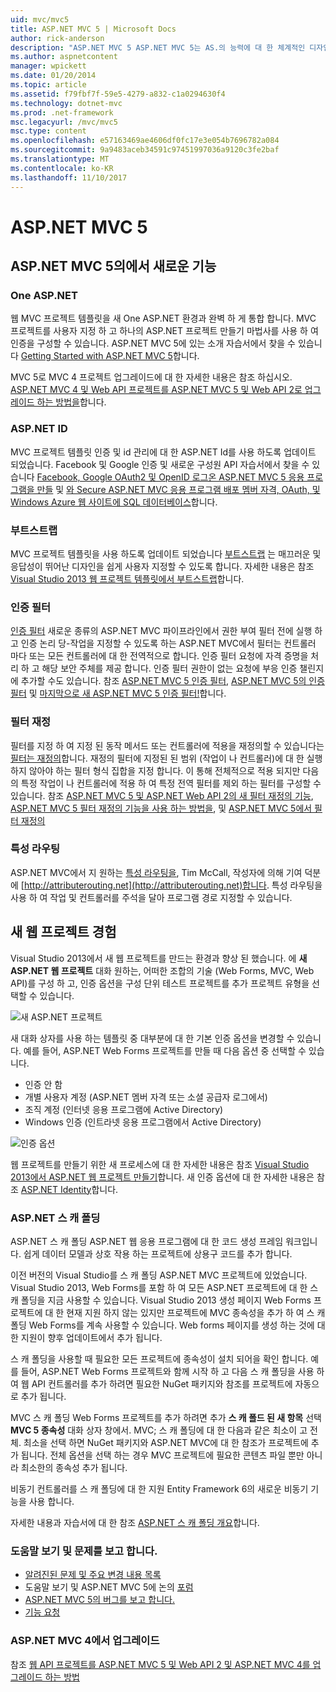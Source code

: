```yaml
---
uid: mvc/mvc5
title: ASP.NET MVC 5 | Microsoft Docs
author: rick-anderson
description: "ASP.NET MVC 5 ASP.NET MVC 5는 AS.의 능력에 대 한 체계적인 디자인 패턴을 사용 하 여 확장 가능 하 고 표준 기반 웹 응용 프로그램을 구축 하기 위한 프레임 워크..."
ms.author: aspnetcontent
manager: wpickett
ms.date: 01/20/2014
ms.topic: article
ms.assetid: f79fbf7f-59e5-4279-a832-c1a0294630f4
ms.technology: dotnet-mvc
ms.prod: .net-framework
msc.legacyurl: /mvc/mvc5
msc.type: content
ms.openlocfilehash: e57163469ae4606df0fc17e3e054b7696782a084
ms.sourcegitcommit: 9a9483aceb34591c97451997036a9120c3fe2baf
ms.translationtype: MT
ms.contentlocale: ko-KR
ms.lasthandoff: 11/10/2017
---
```

<a name="aspnet-mvc-5"></a>ASP.NET MVC 5
====================
## <a name="whats-new-in-aspnet-mvc-5"></a>ASP.NET MVC 5의에서 새로운 기능

### <a name="one-aspnet"></a>One ASP.NET

웹 MVC 프로젝트 템플릿을 새 One ASP.NET 환경과 완벽 하 게 통합 합니다. MVC 프로젝트를 사용자 지정 하 고 하나의 ASP.NET 프로젝트 만들기 마법사를 사용 하 여 인증을 구성할 수 있습니다. ASP.NET MVC 5에 있는 소개 자습서에서 찾을 수 있습니다 [Getting Started with ASP.NET MVC 5](overview/getting-started/introduction/getting-started.md)합니다.

MVC 5로 MVC 4 프로젝트 업그레이드에 대 한 자세한 내용은 참조 하십시오. [ASP.NET MVC 4 및 Web API 프로젝트를 ASP.NET MVC 5 및 Web API 2로 업그레이드 하는 방법을](overview/releases/how-to-upgrade-an-aspnet-mvc-4-and-web-api-project-to-aspnet-mvc-5-and-web-api-2.md)합니다.

### <a name="aspnet-identity"></a>ASP.NET ID

MVC 프로젝트 템플릿 인증 및 id 관리에 대 한 ASP.NET Id를 사용 하도록 업데이트 되었습니다. Facebook 및 Google 인증 및 새로운 구성원 API 자습서에서 찾을 수 있습니다 [Facebook, Google OAuth2 및 OpenID 로그온 ASP.NET MVC 5 응용 프로그램을 만들](overview/security/create-an-aspnet-mvc-5-app-with-facebook-and-google-oauth2-and-openid-sign-on.md) 및 [와 Secure ASP.NET MVC 응용 프로그램 배포 멤버 자격, OAuth, 및 Windows Azure 웹 사이트에 SQL 데이터베이스](https://docs.microsoft.com/aspnet/core/security/authorization/secure-data)합니다.

### <a name="bootstrap"></a>부트스트랩

MVC 프로젝트 템플릿을 사용 하도록 업데이트 되었습니다 [부트스트랩](http://getbootstrap.com/) 는 매끄러운 및 응답성이 뛰어난 디자인을 쉽게 사용자 지정할 수 있도록 합니다. 자세한 내용은 참조 [Visual Studio 2013 웹 프로젝트 템플릿에서 부트스트랩](../visual-studio/overview/2013/creating-web-projects-in-visual-studio.md#bootstrap)합니다.

### <a name="authentication-filters"></a>인증 필터

[인증 필터](http://www.dotnetcurry.com/showarticle.aspx?ID=957) 새로운 종류의 ASP.NET MVC 파이프라인에서 권한 부여 필터 전에 실행 하 고 인증 논리 당-작업을 지정할 수 있도록 하는 ASP.NET MVC에서 필터는 컨트롤러 마다 또는 모든 컨트롤러에 대 한 전역적으로 합니다. 인증 필터 요청에 자격 증명을 처리 하 고 해당 보안 주체를 제공 합니다. 인증 필터 권한이 없는 요청에 부응 인증 챌린지에 추가할 수도 있습니다. 참조 [ASP.NET MVC 5 인증 필터](http://www.dotnetcurry.com/showarticle.aspx?ID=957), [ASP.NET MVC 5의 인증 필터](http://theshravan.net/blog/authentication-filters-in-asp-net-mvc-5/) 및 [마지막으로 새 ASP.NET MVC 5 인증 필터!](http://hackwebwith.net/finally-the-new-asp-net-mvc-5-authentication-filters/)합니다.

### <a name="filter-overrides"></a>필터 재정

필터를 지정 하 여 지정 된 동작 메서드 또는 컨트롤러에 적용을 재정의할 수 있습니다는 [필터는 재정의](http://www.davidhayden.me/blog/filter-overrides-in-asp-net-mvc-5)합니다. 재정의 필터에 지정된 된 범위 (작업이 나 컨트롤러)에 대 한 실행 하지 않아야 하는 필터 형식 집합을 지정 합니다. 이 통해 전체적으로 적용 되지만 다음의 특정 작업이 나 컨트롤러에 적용 하 여 특정 전역 필터를 제외 하는 필터를 구성할 수 있습니다. 참조 [ASP.NET MVC 5 및 ASP.NET Web API 2의 새 필터 재정의 기능](https://weblogs.asp.net/imranbaloch/archive/2013/09/25/new-filter-overrides-in-asp-net-mvc-5-and-asp-net-web-api-2.aspx), [ASP.NET MVC 5 필터 재정의 기능을 사용 하는 방법을](http://hackwebwith.net/how-to-use-the-asp-net-mvc-5-filter-overrides-feature/), 및 [ASP.NET MVC 5에서 필터 재정의](http://www.davidhayden.me/blog/filter-overrides-in-asp-net-mvc-5)

### <a name="attribute-routing"></a>특성 라우팅

ASP.NET MVC에서 지 원하는 [특성 라우팅을](https://blogs.msdn.com/b/webdev/archive/2013/10/17/attribute-routing-in-asp-net-mvc-5.aspx), Tim McCall, 작성자에 의해 기여 덕분에 [http://attributerouting.net](http://attributerouting.net)합니다. 특성 라우팅을 사용 하 여 작업 및 컨트롤러를 주석을 달아 프로그램 경로 지정할 수 있습니다.

## <a name="new-web-project-experience"></a>새 웹 프로젝트 경험

Visual Studio 2013에서 새 웹 프로젝트를 만드는 환경과 향상 된 했습니다. 에 **새 ASP.NET 웹 프로젝트** 대화 원하는, 어떠한 조합의 기술 (Web Forms, MVC, Web API)를 구성 하 고, 인증 옵션을 구성 단위 테스트 프로젝트를 추가 프로젝트 유형을 선택할 수 있습니다.

![새 ASP.NET 프로젝트](mvc5/_static/image1.png)

새 대화 상자를 사용 하는 템플릿 중 대부분에 대 한 기본 인증 옵션을 변경할 수 있습니다. 예를 들어, ASP.NET Web Forms 프로젝트를 만들 때 다음 옵션 중 선택할 수 있습니다.

- 인증 안 함
- 개별 사용자 계정 (ASP.NET 멤버 자격 또는 소셜 공급자 로그에서)
- 조직 계정 (인터넷 응용 프로그램에 Active Directory)
- Windows 인증 (인트라넷 응용 프로그램에서 Active Directory)

![인증 옵션](mvc5/_static/image2.png)

웹 프로젝트를 만들기 위한 새 프로세스에 대 한 자세한 내용은 참조 [Visual Studio 2013에서 ASP.NET 웹 프로젝트 만들기](../visual-studio/overview/2013/creating-web-projects-in-visual-studio.md)합니다. 새 인증 옵션에 대 한 자세한 내용은 참조 [ASP.NET Identity](../identity/overview/index.md)합니다.

<a id="scaffold"></a>
### <a name="aspnet-scaffolding"></a>ASP.NET 스 캐 폴딩

ASP.NET 스 캐 폴딩 ASP.NET 웹 응용 프로그램에 대 한 코드 생성 프레임 워크입니다. 쉽게 데이터 모델과 상호 작용 하는 프로젝트에 상용구 코드를 추가 합니다.

이전 버전의 Visual Studio를 스 캐 폴딩 ASP.NET MVC 프로젝트에 있었습니다. Visual Studio 2013, Web Forms를 포함 하 여 모든 ASP.NET 프로젝트에 대 한 스 캐 폴딩을 지금 사용할 수 있습니다. Visual Studio 2013 생성 페이지 Web Forms 프로젝트에 대 한 현재 지원 하지 않는 있지만 프로젝트에 MVC 종속성을 추가 하 여 스 캐 폴딩 Web Forms를 계속 사용할 수 있습니다. Web forms 페이지를 생성 하는 것에 대 한 지원이 향후 업데이트에서 추가 됩니다.

스 캐 폴딩을 사용할 때 필요한 모든 프로젝트에 종속성이 설치 되어을 확인 합니다. 예를 들어, ASP.NET Web Forms 프로젝트와 함께 시작 하 고 다음 스 캐 폴딩을 사용 하 여 웹 API 컨트롤러를 추가 하려면 필요한 NuGet 패키지와 참조를 프로젝트에 자동으로 추가 됩니다.

MVC 스 캐 폴딩 Web Forms 프로젝트를 추가 하려면 추가 **스 캐 폴드 된 새 항목** 선택 **MVC 5 종속성** 대화 상자 창에서. MVC; 스 캐 폴딩에 대 한 다음과 같은 최소이 고 전체. 최소을 선택 하면 NuGet 패키지와 ASP.NET MVC에 대 한 참조가 프로젝트에 추가 됩니다. 전체 옵션을 선택 하는 경우 MVC 프로젝트에 필요한 콘텐츠 파일 뿐만 아니라 최소한의 종속성 추가 됩니다.

비동기 컨트롤러를 스 캐 폴딩에 대 한 지원 Entity Framework 6의 새로운 비동기 기능을 사용 합니다.

자세한 내용과 자습서에 대 한 참조 [ASP.NET 스 캐 폴딩 개요](../visual-studio/overview/2013/aspnet-scaffolding-overview.md)합니다.

### <a name="getting-help-and-reporting-issues"></a>도움말 보기 및 문제를 보고 합니다.

- [알려진된 문제 및 주요 변경 내용 목록](../visual-studio/overview/2013/release-notes.md#knownissues)
- 도움말 보기 및 ASP.NET MVC 5에 논의 [포럼](https://forums.asp.net/1146.aspx)
- [ASP.NET MVC 5의 버그를 보고 합니다.](https://github.com/aspnet/AspNetWebStack/issues)
- [기능 요청](http://aspnet.uservoice.com/forums/41201-asp-net-mvc)

### <a name="upgrading-from-aspnet-mvc-4"></a>ASP.NET MVC 4에서 업그레이드

참조 [웹 API 프로젝트를 ASP.NET MVC 5 및 Web API 2 및 ASP.NET MVC 4를 업그레이드 하는 방법](overview/releases/how-to-upgrade-an-aspnet-mvc-4-and-web-api-project-to-aspnet-mvc-5-and-web-api-2.md)
